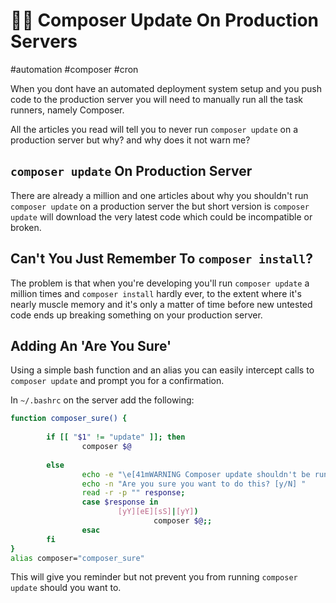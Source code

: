 # 🧑‍💻 Composer Update On Production Servers

#automation
#composer
#cron

When you dont have an automated deployment system setup and you push code to the production server you will need to 
manually run all the task runners, namely Composer.

All the articles you read will tell you to never run `composer update` on a production server but why? and why does it 
not warn me?

## `composer update` On Production Server

There are already a million and one articles about why you shouldn't run `composer update` on a production server the 
but short version is `composer update` will download the very latest code which could be incompatible or broken.

## Can't You Just Remember To `composer install`?

The problem is that when you're developing you'll run `composer update` a million times and `composer install` hardly 
ever, to the extent where it's nearly muscle memory and it's only a matter of time before new untested code ends up 
breaking something on your production server.

## Adding An 'Are You Sure'

Using a simple bash function and an alias you can easily intercept calls to `composer update` and prompt you for a 
confirmation.

In `~/.bashrc` on the server add the following:

```bash
function composer_sure() {
            
        if [[ "$1" != "update" ]]; then
                composer $@
            
        else    
                echo -e "\e[41mWARNING Composer update shouldn't be run on a production server\e[49m"
                echo -n "Are you sure you want to do this? [y/N] "
                read -r -p "" response;
                case $response in
                        [yY][eE][sS]|[yY])
                                composer $@;;
                esac
        fi
}
alias composer="composer_sure"
```

This will give you reminder but not prevent you from running `composer update` should you want to.
